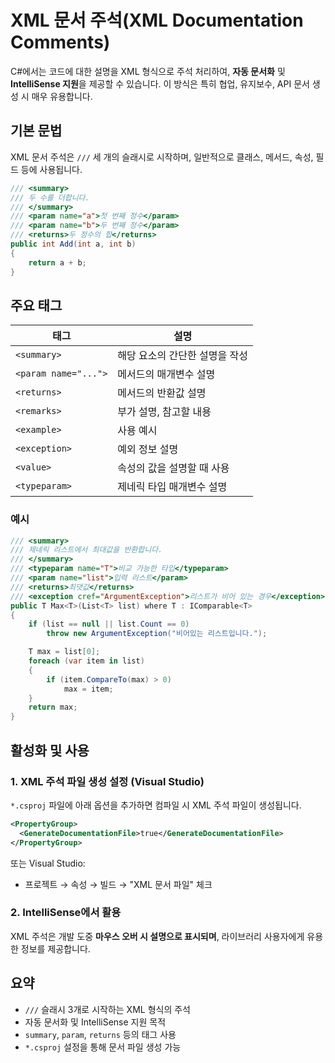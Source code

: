 # XML 문서 주석(XML Documentation Comments)

C#에서는 코드에 대한 설명을 XML 형식으로 주석 처리하여, **자동 문서화** 및 **IntelliSense 지원**을 제공할 수 있습니다. 이 방식은 특히 협업, 유지보수, API 문서 생성 시 매우 유용합니다.

## 기본 문법

XML 문서 주석은 `///` 세 개의 슬래시로 시작하며, 일반적으로 클래스, 메서드, 속성, 필드 등에 사용됩니다.

```csharp
/// <summary>
/// 두 수를 더합니다.
/// </summary>
/// <param name="a">첫 번째 정수</param>
/// <param name="b">두 번째 정수</param>
/// <returns>두 정수의 합</returns>
public int Add(int a, int b)
{
    return a + b;
}
```

## 주요 태그

| 태그                   | 설명                |
| -------------------- | ----------------- |
| `<summary>`          | 해당 요소의 간단한 설명을 작성 |
| `<param name="...">` | 메서드의 매개변수 설명      |
| `<returns>`          | 메서드의 반환값 설명       |
| `<remarks>`          | 부가 설명, 참고할 내용     |
| `<example>`          | 사용 예시             |
| `<exception>`        | 예외 정보 설명          |
| `<value>`            | 속성의 값을 설명할 때 사용   |
| `<typeparam>`        | 제네릭 타입 매개변수 설명    |

### 예시

```csharp
/// <summary>
/// 제네릭 리스트에서 최대값을 반환합니다.
/// </summary>
/// <typeparam name="T">비교 가능한 타입</typeparam>
/// <param name="list">입력 리스트</param>
/// <returns>최댓값</returns>
/// <exception cref="ArgumentException">리스트가 비어 있는 경우</exception>
public T Max<T>(List<T> list) where T : IComparable<T>
{
    if (list == null || list.Count == 0)
        throw new ArgumentException("비어있는 리스트입니다.");

    T max = list[0];
    foreach (var item in list)
    {
        if (item.CompareTo(max) > 0)
            max = item;
    }
    return max;
}
```

## 활성화 및 사용

### 1. XML 주석 파일 생성 설정 (Visual Studio)

`*.csproj` 파일에 아래 옵션을 추가하면 컴파일 시 XML 주석 파일이 생성됩니다.

```xml
<PropertyGroup>
  <GenerateDocumentationFile>true</GenerateDocumentationFile>
</PropertyGroup>
```

또는 Visual Studio:

* 프로젝트 → 속성 → 빌드 → "XML 문서 파일" 체크

### 2. IntelliSense에서 활용

XML 주석은 개발 도중 **마우스 오버 시 설명으로 표시되며**, 라이브러리 사용자에게 유용한 정보를 제공합니다.

## 요약

* `///` 슬래시 3개로 시작하는 XML 형식의 주석
* 자동 문서화 및 IntelliSense 지원 목적
* `summary`, `param`, `returns` 등의 태그 사용
* `*.csproj` 설정을 통해 문서 파일 생성 가능
